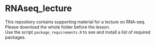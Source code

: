# RNAseq_lecture
This repository contains supporting material for a lecture on RNA-seq.  
Please download the whole folder before the lesson.   
Use the script <code>package_requirements.R</code> to see and install a list of required packages. 
